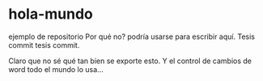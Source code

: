 # hola-mundo
ejemplo de repositorio
Por qué no? podría usarse para escribir aquí. Tesis commit tesis commit. 

Claro que no sé qué tan bien se exporte esto. Y el control de cambios de word todo el mundo lo usa... 

